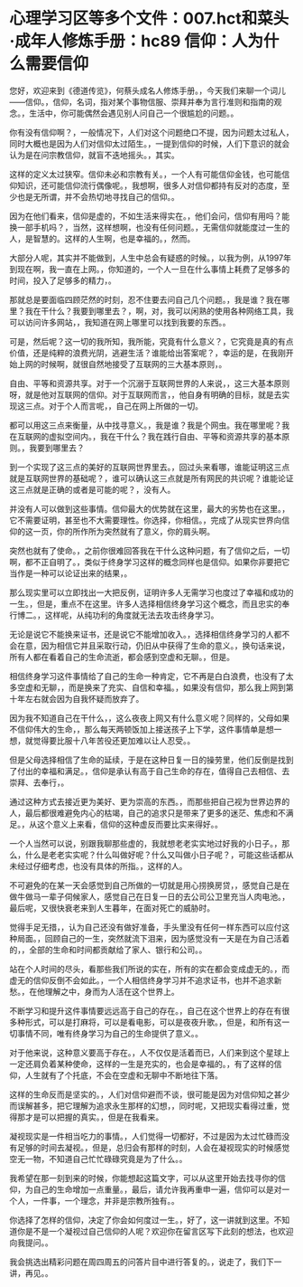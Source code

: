 # 心理学习区等多个文件：007.hct和菜头·成年人修炼手册：hc89 信仰：人为什么需要信仰

您好，欢迎来到《德道传览》，何蔡头成名人修炼手册。，今天我们来聊一个词儿——信仰。，信仰，名词，指对某个事物信服、崇拜并奉为言行准则和指南的观念。，生活中，你可能偶然会遇见别人问自己一个很尴尬的问题。。

你有没有信仰啊？，一般情况下，人们对这个问题绝口不提，因为问题太过私人，同时大概也是因为人们对信仰太过陌生。，一提到信仰的时候，人们下意识的就会认为是在问宗教信仰，就盲不迭地摇头。，其实。

这样的定义太过狭窄。信仰未必和宗教有关。，一个人有可能信仰金钱，也可能信仰知识，还可能信仰流行偶像呢。，我想啊，很多人对信仰都持有反对的态度，至少也是无所谓，并不会热切地寻找自己的信仰。。

因为在他们看来，信仰是虚的，不如生活来得实在。，他们会问，信仰有用吗？能换一部手机吗？，当然，这样想啊，也没有任何问题。，无需信仰就能度过一生的人，是智慧的。这样的人生啊，也是幸福的。，然而。

大部分人呢，其实并不能做到，人生中总会有疑惑的时候。，以我为例，从1997年到现在啊，我一直在上网。，你知道的，一个人一旦在什么事情上耗费了足够多的时间，投入了足够多的精力，。

那就总是要面临四顾茫然的时刻，忍不住要去问自己几个问题。，我是谁？我在哪里？我在干什么？我要到哪里去？，啊，对，我可以闲熟的使用各种网络工具，我可以访问许多网站，，我知道在网上哪里可以找到我要的东西。。

可是，然后呢？这一切的我所知，我所能，究竟有什么意义？，它究竟是真的有点价值，还是纯粹的浪费光阴，逃避生活？谁能给出答案呢？，幸运的是，在我刚开始上网的时候啊，就很自然地接受了互联网的三大基本原则，。

自由、平等和资源共享。对于一个沉溺于互联网世界的人来说，，这三大基本原则呀，就是他对互联网的信仰。对于互联网而言，，他自身有明确的目标，就是去实现这三点。对于个人而言呢，，自己在网上所做的一切。

都可以用这三点来衡量，从中找寻意义。，我是谁？我是个网虫。我在哪里呢？我在互联网的虚拟空间内。，我在干什么？我在践行自由、平等和资源共享的基本原则。，我要到哪里去？

到一个实现了这三点的美好的互联网世界里去。，回过头来看哪，谁能证明这三点就是互联网世界的基础呢？，谁可以确认这三点就是所有网民的共识呢？谁能论证这三点就是正确的或者是可能的呢？，没有人。

并没有人可以做到这些事情。信仰最大的优势就在这里，最大的劣势也在这里。，它不需要证明，甚至也不大需要理性。你选择，你相信。，完成了从现实世界向信仰的这一页，你的所作所为突然就有了意义，你的肩头啊。

突然也就有了使命。，之前你很难回答我在干什么这种问题，有了信仰之后，一切啊，都不正自明了。，类似于终身学习这样的概念同样也是信仰。如果你非要把它当作是一种可以论证出来的结果，。

那么现实里可以立即找出一大把反例，证明许多人无需学习也度过了幸福和成功的一生。，但是，重点不在这里。许多人选择相信终身学习这个概念，而且忠实的奉行博二。，这样呢，从纯功利的角度就无法去攻击终身学习。

无论是说它不能换来证书，还是说它不能增加收入。，选择相信终身学习的人都不会在意，因为相信它并且采取行动，仍旧从中获得了生命的意义。，换句话来说，所有人都在看着自己的生命流逝，都会感到空虚和无聊。，但是。

相信终身学习这件事情给了自己的生命一种肯定，它不再是白白浪费，也没有了太多空虚和无聊，，而是换来了充实、自信和幸福。，如果没有信仰，那么我上网到第十年左右就会因为自我怀疑而放弃了。

因为我不知道自己在干什么，，这么夜夜上网又有什么意义呢？同样的，父母如果不信仰伟大的生命，，那么每天两顿饭加上接送孩子上下学，这件事情单是想一想，就觉得要比服十八年苦役还更加难以让人忍受。。

但是父母选择相信了生命的延续，于是在这种日复一日的操劳里，他们反倒是找到了付出的幸福和满足。，信仰是承认有高于自己生命的存在，值得自己去相信、去崇拜、去奉行，。

通过这种方式去接近更为美好、更为崇高的东西。，而那些把自己视为世界边界的人，最后都很难避免内心的枯竭，自己的追求只是带来了更多的迷茫、焦虑和不满足。，从这个意义上来看，信仰的这种虚反而要比实来得好。。

一个人当然可以说，别跟我聊那些虚的，我就想老老实实地过好我的小日子。，那么，什么是老老实实呢？什么叫做好呢？什么又叫做小日子呢？，可能这些话都从未经过仔细考虑，也没有具体的所指。，这样的人。

不可避免的在某一天会感觉到自己所做的一切就是用心捞换房贷，，感觉自己是在做牛做马一辈子伺候家人，感觉自己在日复一日的去公司公卫里充当人肉电池。，最后呢，又很快衰老来到人生暮年，在面对死亡的威胁时。

觉得手足无措，，认为自己还没有做好准备，手头里没有任何一样东西可以应付这种局面。，回顾自己的一生，突然就流下泪来，因为感觉没有一天是在为自己活着的，，全部的生命和时间都贡献给了家人、银行和公司。。

站在个人时间的尽头，看那些我们所说的实在，所有的实在都会变成虚无的。，而虚无的信仰反倒不会如此。，一个人相信终身学习并不追求证书，也并不追求新愁。，在他理解之中，身而为人活在这个世界上。

不断学习和提升这件事情要远远高于自己的存在。，自己在这个世界上的存在有很多种形式，可以是打麻将，可以是看电影，可以是夜夜升歌。，但是，和所有这一切事情不同，唯有终身学习为自己的生命提供了意义。。

对于他来说，这种意义要高于存在。，人不仅仅是活着而已，人们来到这个星球上一定还肩负着某种使命，这样的一生是充实的，也会是幸福的。，有了这样的信仰，人生就有了个托底，不会在空虚和无聊中不断地往下落。

这样的生命反而是坚实的。，人们对信仰避而不谈，很可能是因为对信仰知之甚少而误解甚多，把它理解为追求永生那样的幻想，，同时呢，又把现实看得过重，觉得那才是可以把握的真实。，但是在我看来。

凝视现实是一件相当吃力的事情。，人们觉得一切都好，不过是因为太过忙碌而没有足够的时间去凝视。，但是，总归会有那样的时刻，人会在凝视现实的时候感觉空无一物，不知道自己忙忙碌碌究竟是为了什么。。

我希望在那一刻到来的时候，你能想起这篇文字，可以从这里开始去找寻你的信仰，为自己的生命增加一点重量。，最后，请允许我再重申一遍，信仰可以是对一个人，一件事，一个理念，并非是宗教所独有。。

你选择了怎样的信仰，决定了你会如何度过一生。，好了，这一讲就到这里。不知道你是不是一个凝视过自己信仰的人呢？欢迎你在留言区写下此刻的想法，也欢迎向我提问。。

我会挑选出精彩问题在周四周五的问答片目中进行答复的。，说走了，我们下一讲，再见。。